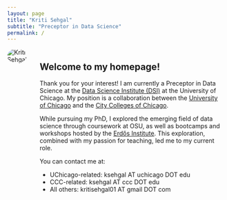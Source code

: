 ```yaml
---
layout: page
title: "Kriti Sehgal"
subtitle: "Preceptor in Data Science"
permalink: /
---
```


<div style="display: flex; align-items: flex-start; gap: 30px;">

  <!-- Left image -->
  <img src="/assets/img/avatar-icon.png" alt="Kriti Sehgal" style="max-width: 150px; border-radius: 50%;">

  <!-- Right content starts -->
  <div>

<!-- Use raw HTML comment to start Markdown area -->
<!--markdown-->
 ## Welcome to my homepage!

  Thank you for your interest! I am currently a Preceptor in Data Science at the <a href="https://datascience.uchicago.edu/" target="_blank">Data Science Institute (DSI)</a> at the University of Chicago. My position is a collaboration between the <a href="https://www.uchicago.edu/en" target="_blank">University of Chicago</a> and the <a href="https://www.ccc.edu/" target="_blank">City Colleges of Chicago</a>.

While pursuing my PhD, I explored the emerging field of data science through coursework at OSU, as well as bootcamps and workshops hosted by the <a href="https://www.erdosinstitute.org/" target="_blank">Erdős Institute</a>. This exploration, combined with my passion for teaching, led me to my current role.

You can contact me at:

- UChicago-related: ksehgal AT uchicago DOT edu  
- CCC-related: ksehgal AT ccc DOT edu  
- All others: kritisehgal01 AT gmail DOT com  

<!--/markdown-->

  </div>
</div>
